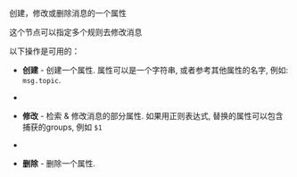 创建，修改或删除消息的一个属性

这个节点可以指定多个规则去修改消息

以下操作是可用的：

*   **创建** - 创建一个属性. 属性可以是一个字符串, 或者参考其他属性的名字, 例如: `msg.topic`.
 + 
*   **修改** - 检索 & 修改消息的部分属性. 如果用正则表达式, 替换的属性可以包含捕获的groups, 例如 `$1`
 + 
*   **删除** - 删除一个属性.